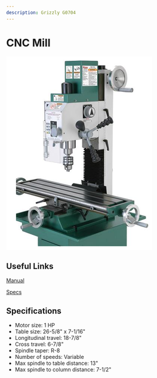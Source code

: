 ```yaml
---
description: Grizzly G0704
---
```


# CNC Mill

![](../.gitbook/assets/image%20%28115%29.png)

## Useful Links

[Manual](https://drive.google.com/file/d/1ugijrJbTJ6xL7cI6AJdM4XCdyn13UwDp/view?usp=sharing)

[Specs](https://drive.google.com/file/d/1OgEu6Z53OMu2ozl_onwDVhtvIWdLNl2x/view?usp=sharing)

## Specifications

* Motor size: 1 HP
* Table size: 26-5/8" x 7-1/16"
* Longitudinal travel: 18-7/8"
* Cross travel: 6-7/8"
* Spindle taper: R-8
* Number of speeds: Variable
* Max spindle to table distance: 13"
* Max spindle to column distance: 7-1/2"




